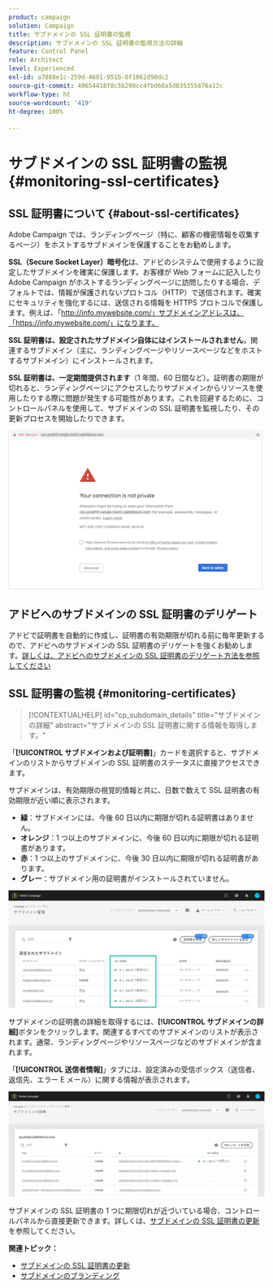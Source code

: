 ```yaml
---
product: campaign
solution: Campaign
title: サブドメインの SSL 証明書の監視
description: サブドメインの SSL 証明書の監視方法の詳細
feature: Control Panel
role: Architect
level: Experienced
exl-id: a7888e1c-259d-4601-951b-0f1062d90dc2
source-git-commit: 40654418f0c5b298cc4fbd66a5d835355876a12c
workflow-type: ht
source-wordcount: '419'
ht-degree: 100%

---
```


# サブドメインの SSL 証明書の監視 {#monitoring-ssl-certificates}

## SSL 証明書について {#about-ssl-certificates}

Adobe Campaign では、ランディングページ（特に、顧客の機密情報を収集するページ）をホストするサブドメインを保護することをお勧めします。

**SSL（Secure Socket Layer）暗号化**&#x200B;は、アドビのシステムで使用するように設定したサブドメインを確実に保護します。お客様が Web フォームに記入したり Adobe Campaign がホストするランディングページに訪問したりする場合、デフォルトでは、情報が保護されないプロトコル（HTTP）で送信されます。確実にセキュリティを強化するには、送信される情報を HTTPS プロトコルで保護します。例えば、「http://info.mywebsite.com/」サブドメインアドレスは、「https://info.mywebsite.com/」になります。

**SSL 証明書は、設定されたサブドメイン自体にはインストールされません**。関連するサブドメイン（主に、ランディングページやリソースページなどをホストするサブドメイン）にインストールされます。

**SSL 証明書は、一定期間提供されます**（1 年間、60 日間など）。証明書の期限が切れると、ランディングページにアクセスしたりサブドメインからリソースを使用したりする際に問題が発生する可能性があります。これを回避するために、コントロールパネルを使用して、サブドメインの SSL 証明書を監視したり、その更新プロセスを開始したりできます。

![](assets/no_certificate.png)

## アドビへのサブドメインの SSL 証明書のデリゲート

アドビで証明書を自動的に作成し、証明書の有効期限が切れる前に毎年更新するので、アドビへのサブドメインの SSL 証明書のデリゲートを強くお勧めします。[詳しくは、アドビへのサブドメインの SSL 証明書のデリゲート方法を参照してください](delegate-ssl.md)

## SSL 証明書の監視 {#monitoring-certificates}

>[!CONTEXTUALHELP]
>id="cp_subdomain_details"
>title="サブドメインの詳細"
>abstract="サブドメインの SSL 証明書に関する情報を取得します。"

「**[!UICONTROL サブドメインおよび証明書]**」カードを選択すると、サブドメインのリストからサブドメインの SSL 証明書のステータスに直接アクセスできます。

サブドメインは、有効期限の視覚的情報と共に、日数で数えて SSL 証明書の有効期限が近い順に表示されます。

* **緑**：サブドメインには、今後 60 日以内に期限が切れる証明書はありません。
* **オレンジ**：1 つ以上のサブドメインに、今後 60 日以内に期限が切れる証明書があります。
* **赤**：1 つ以上のサブドメインに、今後 30 日以内に期限が切れる証明書があります。
* **グレー**：サブドメイン用の証明書がインストールされていません。

![](assets/subdomains_list.png)

サブドメインの証明書の詳細を取得するには、**[!UICONTROL サブドメインの詳細]**&#x200B;ボタンをクリックします。関連するすべてのサブドメインのリストが表示されます。通常、ランディングページやリソースページなどのサブドメインが含まれます。

「**[!UICONTROL 送信者情報]**」タブには、設定済みの受信ボックス（送信者、返信先、エラー E メール）に関する情報が表示されます。

![](assets/subdomain_details.png)

サブドメインの SSL 証明書の 1 つに期限切れが近づいている場合、コントロールパネルから直接更新できます。詳しくは、[サブドメインの SSL 証明書の更新](../../subdomains-certificates/using/renewing-subdomain-certificate.md)を参照してください。

**関連トピック：**

* [サブドメインの SSL 証明書の更新](../../subdomains-certificates/using/renewing-subdomain-certificate.md)
* [サブドメインのブランディング](../../subdomains-certificates/using/subdomains-branding.md)
